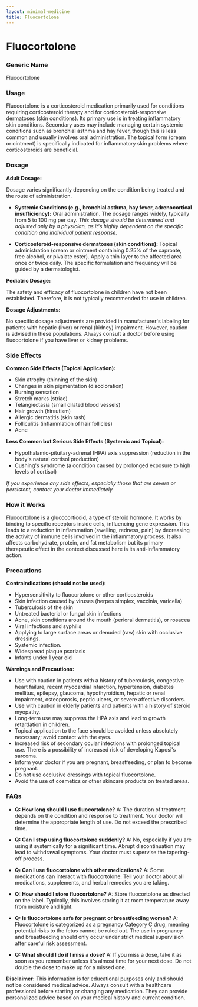 ```yaml
---
layout: minimal-medicine
title: Fluocortolone
---
```


# Fluocortolone
### Generic Name
Fluocortolone

### Usage
Fluocortolone is a corticosteroid medication primarily used for conditions requiring corticosteroid therapy and for corticosteroid-responsive dermatoses (skin conditions).  Its primary use is in treating inflammatory skin conditions.  Secondary uses may include managing certain systemic conditions such as bronchial asthma and hay fever, though this is less common and usually involves oral administration.  The topical form (cream or ointment) is specifically indicated for inflammatory skin problems where corticosteroids are beneficial.

### Dosage

**Adult Dosage:**

Dosage varies significantly depending on the condition being treated and the route of administration.

* **Systemic Conditions (e.g., bronchial asthma, hay fever, adrenocortical insufficiency):**  Oral administration. The dosage ranges widely, typically from 5 to 100 mg per day.  *This dosage should be determined and adjusted only by a physician, as it's highly dependent on the specific condition and individual patient response.*

* **Corticosteroid-responsive dermatoses (skin conditions):** Topical administration (cream or ointment containing 0.25% of the caproate, free alcohol, or pivalate ester). Apply a thin layer to the affected area once or twice daily. The specific formulation and frequency will be guided by a dermatologist.

**Pediatric Dosage:**

The safety and efficacy of fluocortolone in children have not been established.  Therefore, it is not typically recommended for use in children.

**Dosage Adjustments:**

No specific dosage adjustments are provided in manufacturer's labeling for patients with hepatic (liver) or renal (kidney) impairment. However, caution is advised in these populations.  Always consult a doctor before using fluocortolone if you have liver or kidney problems.


### Side Effects

**Common Side Effects (Topical Application):**

* Skin atrophy (thinning of the skin)
* Changes in skin pigmentation (discoloration)
* Burning sensation
* Stretch marks (striae)
* Telangiectasia (small dilated blood vessels)
* Hair growth (hirsutism)
* Allergic dermatitis (skin rash)
* Folliculitis (inflammation of hair follicles)
* Acne

**Less Common but Serious Side Effects (Systemic and Topical):**

* Hypothalamic-pituitary-adrenal (HPA) axis suppression (reduction in the body's natural cortisol production)
* Cushing's syndrome (a condition caused by prolonged exposure to high levels of cortisol)

*If you experience any side effects, especially those that are severe or persistent, contact your doctor immediately.*


### How it Works

Fluocortolone is a glucocorticoid, a type of steroid hormone. It works by binding to specific receptors inside cells, influencing gene expression. This leads to a reduction in inflammation (swelling, redness, pain) by decreasing the activity of immune cells involved in the inflammatory process.  It also affects carbohydrate, protein, and fat metabolism but its primary therapeutic effect in the context discussed here is its anti-inflammatory action.

### Precautions

**Contraindications (should not be used):**

* Hypersensitivity to fluocortolone or other corticosteroids
* Skin infection caused by viruses (herpes simplex, vaccinia, varicella)
* Tuberculosis of the skin
* Untreated bacterial or fungal skin infections
* Acne, skin conditions around the mouth (perioral dermatitis), or rosacea
* Viral infections and syphilis
* Applying to large surface areas or denuded (raw) skin with occlusive dressings.
* Systemic infection.
* Widespread plaque psoriasis
* Infants under 1 year old


**Warnings and Precautions:**

* Use with caution in patients with a history of tuberculosis, congestive heart failure, recent myocardial infarction, hypertension, diabetes mellitus, epilepsy, glaucoma, hypothyroidism, hepatic or renal impairment, osteoporosis, peptic ulcers, or severe affective disorders.
* Use with caution in elderly patients and patients with a history of steroid myopathy.
* Long-term use may suppress the HPA axis and lead to growth retardation in children.
* Topical application to the face should be avoided unless absolutely necessary; avoid contact with the eyes.
*  Increased risk of secondary ocular infections with prolonged topical use.  There is a possibility of increased risk of developing Kaposi's sarcoma.
*  Inform your doctor if you are pregnant, breastfeeding, or plan to become pregnant.
* Do not use occlusive dressings with topical fluocortolone.
* Avoid the use of cosmetics or other skincare products on treated areas.



### FAQs

* **Q: How long should I use fluocortolone?**  A: The duration of treatment depends on the condition and response to treatment. Your doctor will determine the appropriate length of use.  Do not exceed the prescribed time.

* **Q: Can I stop using fluocortolone suddenly?** A:  No, especially if you are using it systemically for a significant time.  Abrupt discontinuation may lead to withdrawal symptoms.  Your doctor must supervise the tapering-off process.

* **Q: Can I use fluocortolone with other medications?** A: Some medications can interact with fluocortolone. Tell your doctor about all medications, supplements, and herbal remedies you are taking.

* **Q: How should I store fluocortolone?** A: Store fluocortolone as directed on the label. Typically, this involves storing it at room temperature away from moisture and light.

* **Q: Is fluocortolone safe for pregnant or breastfeeding women?** A: Fluocortolone is categorized as a pregnancy Category C drug, meaning potential risks to the fetus cannot be ruled out.  The use in pregnancy and breastfeeding should only occur under strict medical supervision after careful risk assessment.

* **Q: What should I do if I miss a dose?** A: If you miss a dose, take it as soon as you remember unless it's almost time for your next dose. Do not double the dose to make up for a missed one.


**Disclaimer:** This information is for educational purposes only and should not be considered medical advice.  Always consult with a healthcare professional before starting or changing any medication.  They can provide personalized advice based on your medical history and current condition.
